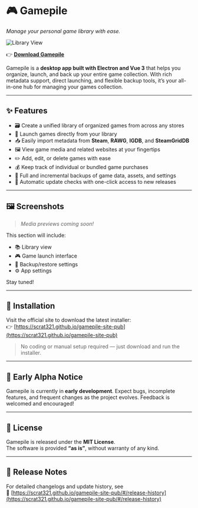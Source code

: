 # 🎮 Gamepile  
*Manage your personal game library with ease.*

![Library View](https://scrat321.github.io/gamepile-site-pub/assets/screenshot1-DnLnq6hM.jpg)

👉 [**Download Gamepile**](https://scrat321.github.io/gamepile-site-pub)

Gamepile is a **desktop app built with Electron and Vue 3** that helps you organize, launch, and back up your entire game collection. With rich metadata support, direct launching, and flexible backup tools, it’s your all-in-one hub for managing your games collection.

---

## ✨ Features

- 🗃️ Create a unified library of organized games from across any stores
- 🚀 Launch games directly from your library  
- 📥 Easily import metadata from **Steam**, **RAWG**, **IGDB**, and **SteamGridDB**    
- 🖼️ View game media and related websites at your fingertips
- ✏️ Add, edit, or delete games with ease  
- 💰 Keep track of individual or bundled game purchases  
- 💾 Full and incremental backups of game data, assets, and settings  
- 🔄 Automatic update checks with one-click access to new releases  

---

## 🖼️ Screenshots  
> *Media previews coming soon!*

This section will include:

- 📚 Library view  
- 🎮 Game launch interface  
- 🧠 Backup/restore settings  
- ⚙️ App settings  

Stay tuned!

---

## 🧰 Installation

Visit the official site to download the latest installer:  
👉 [https://scrat321.github.io/gamepile-site-pub](https://scrat321.github.io/gamepile-site-pub)

> No coding or manual setup required — just download and run the installer.

---

## 🚧 Early Alpha Notice

Gamepile is currently in **early development**. Expect bugs, incomplete features, and frequent changes as the project evolves. Feedback is welcomed and encouraged!

---

## 📄 License

Gamepile is released under the **MIT License**.  
The software is provided **“as is”**, without warranty of any kind.

---

## 📌 Release Notes

For detailed changelogs and update history, see  
📄 [https://scrat321.github.io/gamepile-site-pub/#/release-history](https://scrat321.github.io/gamepile-site-pub/#/release-history)

